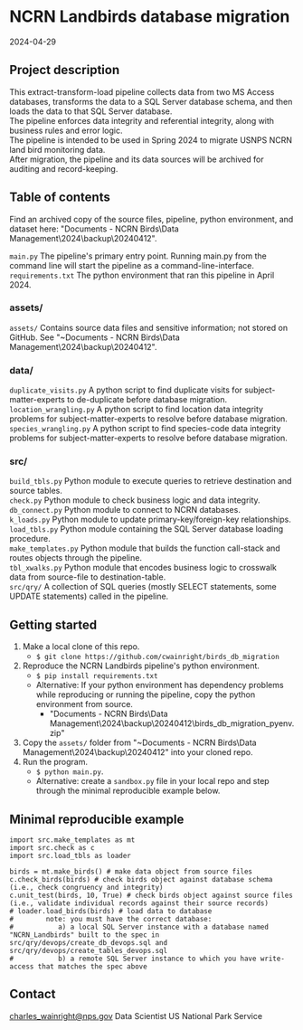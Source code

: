 # NCRN Landbirds database migration
2024-04-29

## Project description
This extract-transform-load pipeline collects data from two MS Access databases, transforms the data to a SQL Server database schema, and then loads the data to that SQL Server database.  
The pipeline enforces data integrity and referential integrity, along with business rules and error logic.  
The pipeline is intended to be used in Spring 2024 to migrate USNPS NCRN land bird monitoring data.  
After migration, the pipeline and its data sources will be archived for auditing and record-keeping.  

## Table of contents

Find an archived copy of the source files, pipeline, python environment, and dataset here: "Documents - NCRN Birds\Data Management\2024\backup\20240412".

`main.py` The pipeline's primary entry point. Running main.py from the command line will start the pipeline as a command-line-interface.  
`requirements.txt` The python environment that ran this pipeline in April 2024.

### assets/
`assets/` Contains source data files and sensitive information; not stored on GitHub. See "~Documents - NCRN Birds\Data Management\2024\backup\20240412".
### data/
`duplicate_visits.py` A python script to find duplicate visits for subject-matter-experts to de-duplicate before database migration.  
`location_wrangling.py` A python script to find location data integrity problems for subject-matter-experts to resolve before database migration.  
`species_wrangling.py` A python script to find species-code data integrity problems for subject-matter-experts to resolve before database migration.  
### src/
`build_tbls.py` Python module to execute queries to retrieve destination and source tables.  
`check.py` Python module to check business logic and data integrity.  
`db_connect.py` Python module to connect to NCRN databases.  
`k_loads.py` Python module to update primary-key/foreign-key relationships.  
`load_tbls.py` Python module containing the SQL Server database loading procedure.  
`make_templates.py` Python module that builds the function call-stack and routes objects through the pipeline.  
`tbl_xwalks.py` Python module that encodes business logic to crosswalk data from source-file to destination-table.  
`src/qry/` A collection of SQL queries (mostly SELECT statements, some UPDATE statements) called in the pipeline.  

## Getting started
1. Make a local clone of this repo.
    - `$ git clone https://github.com/cwainright/birds_db_migration`
2. Reproduce the NCRN Landbirds pipeline's python environment.
    - `$ pip install requirements.txt`
    - Alternative: If your python environment has dependency problems while reproducing or running the pipeline, copy the python environment from source.
        - "Documents - NCRN Birds\Data Management\2024\backup\20240412\birds_db_migration_pyenv.zip"
3. Copy the `assets/` folder from "~Documents - NCRN Birds\Data Management\2024\backup\20240412" into your cloned repo.
4. Run the program.
    - `$ python main.py`.
    - Alternative: create a `sandbox.py` file in your local repo and step through the minimal reproducible example below.

## Minimal reproducible example
```
import src.make_templates as mt
import src.check as c
import src.load_tbls as loader

birds = mt.make_birds() # make data object from source files
c.check_birds(birds) # check birds object against database schema (i.e., check congruency and integrity)
c.unit_test(birds, 10, True) # check birds object against source files (i.e., validate individual records against their source records)
# loader.load_birds(birds) # load data to database
#        note: you must have the correct database:
#           a) a local SQL Server instance with a database named "NCRN_Landbirds" built to the spec in src/qry/devops/create_db_devops.sql and src/qry/devops/create_tables_devops.sql
#           b) a remote SQL Server instance to which you have write-access that matches the spec above
```

## Contact
charles_wainright@nps.gov Data Scientist US National Park Service 